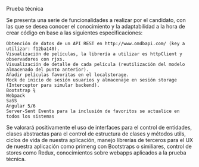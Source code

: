  Prueba técnica

 

Se presenta una serie de funcionalidades a realizar por el candidato, con las que se desea conocer el conocimiento y la adaptabilidad a la hora de crear código en base a las siguientes especificaciones:

 

    Obtención de datos de un API REST en http://www.omdbapi.com/ (key a utilizar: f12ba140).
    Visualización de películas, la librería a utilizar es httpClient y observadores con rjxs.
    Visualización de detalle de cada película (reutilización del modelo almacenado del punto anterior).
    Añadir películas favoritas en el localstorage.
    Mock de inicio de sesión usuarios y almacenaje en sesión storage (Interceptor para simular backend).
    Bootstrap ¾
    Webpack
    SaSS
    Angular 5/6
    Server-Sent Events para la inclusión de favoritos se actualice en todos los sistemas

Se valorará positivamente el uso de interfaces para el control de entidades, clases abstractas para el control de estructura de clases y métodos utils, ciclos de vida de nuestra aplicación, manejo librerías de terceros para el UX de nuestra aplicación como primeng con Bootstraps o similiares, control de stores como Redux, conocimientos sobre webapps aplicados a la prueba técnica.
